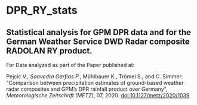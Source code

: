 # DPR_RY_stats

## Statistical analysis for GPM DPR data and for the German Weather Service DWD Radar composite RADOLAN RY product.

For Data analyzed as part of the Paper published at:

Pejcic V., *Saavedra Garfias P.*, Mühlbauer K., Trömel S., and C. Simmer: "Comparison between precipitation estimates of ground-based weather radar composites and GPM’s DPR rainfall product over Germany", _Meteorologische Zeitschrift (METZ)_, 07, 2020. </em><a href="http://dx.doi.org/10.1127/metz/2020/1039">doi:10.1127/metz/2020/1039</a>

